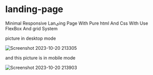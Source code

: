 # landing-page
Minimal Responsive Lanیing Page With Pure html And Css With Use FlexBox And grid System


picture in desktop mode

![Screenshot 2023-10-20 213305](https://github.com/narimant/landing-page/assets/25383365/0bc2f543-9a7b-4c33-bad5-238721c4c944)


and this picture is in mobile mode

![Screenshot 2023-10-20 213903](https://github.com/narimant/landing-page/assets/25383365/e9e12737-061f-4961-a9bb-4f88bb6a5be8)


